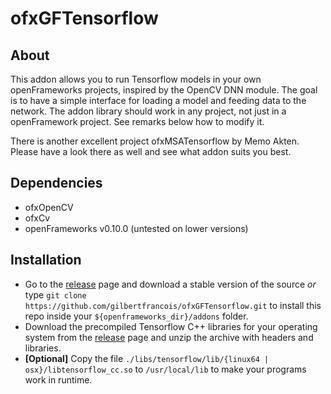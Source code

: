 # ofxGFTensorflow



## About

This addon allows you to run Tensorflow models in your own openFrameworks projects, inspired by the OpenCV DNN module. The goal is to have a simple interface for loading a model and feeding data to the network. The addon library should work in any project, not just in a openFramework project. See remarks below how to modify it.

There is another excellent project ofxMSATensorflow by Memo Akten. Please have a look there as well and see what addon suits you best. 



## Dependencies

- ofxOpenCV
- ofxCv
- openFrameworks v0.10.0 (untested on lower versions)



## Installation

- Go to the [release](https://github.com/gilbertfrancois/ofxGFTensorflow/releases) page and download a stable version of the source _or_ type  `git clone https://github.com/gilbertfrancois/ofxGFTensorflow.git` to install this repo inside your `${openframeworks_dir}/addons` folder.
- Download the precompiled Tensorflow C++ libraries for your operating system from the [release](https://github.com/gilbertfrancois/ofxGFTensorflow/releases) page and unzip the archive with headers and libraries.
- **[Optional]** Copy the file `./libs/tensorflow/lib/{linux64 | osx}/libtensorflow_cc.so` to `/usr/local/lib` to make your programs work in runtime.
